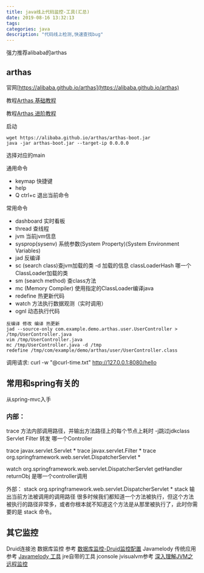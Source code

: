 ```yaml
---
title: java线上代码监控-工具(汇总)
date: 2019-08-16 13:32:13
tags:
categories: java
description: "代码线上检测,快速查找bug"
---
```


强力推荐alibaba的arthas

## arthas 

官网[https://alibaba.github.io/arthas](https://alibaba.github.io/arthas)

教程[Arthas 基础教程](https://alibaba.github.io/arthas/arthas-tutorials?language=cn&id=arthas-basics)

教程[Arthas 进阶教程](https://alibaba.github.io/arthas/arthas-tutorials?language=cn&id=arthas-advanced)

启动

```
wget https://alibaba.github.io/arthas/arthas-boot.jar
java -jar arthas-boot.jar --target-ip 0.0.0.0
```
选择对应的main

通用命令
- keymap 快捷键
- help
- Q ctrl+c 退出当前命令

常用命令
- dashboard 实时看板
- thread 查线程
- jvm 当前jvm信息
- sysprop(sysenv) 系统参数(System Property)(System Environment Variables)
- jad 反编译
- sc (search class)查jvm加载的类 -d 加载的信息 classLoaderHash 哪一个ClassLoader加载的类
- sm (search method) 查class方法
- mc (Memory Compiler) 使用指定的ClassLoader编译java
- redefine 热更新代码
- watch 方法执行数据观测（实时调用）
- ognl 动态执行代码

```
反编译 修改 编译 热更新
jad --source-only com.example.demo.arthas.user.UserController > /tmp/UserController.java
vim /tmp/UserController.java
mc /tmp/UserController.java -d /tmp 
redefine /tmp/com/example/demo/arthas/user/UserController.class
```


调用请求: curl -w "@curl-time.txt" http://127.0.0.1:8080/hello

## 常用和spring有关的

从spring-mvc入手


### 内部：
trace 方法内部调用路径，并输出方法路径上的每个节点上耗时 -j跳过jdkclass
Servlet Filter 转发 哪一个Controller

trace javax.servlet.Servlet *
trace javax.servlet.Filter *
trace org.springframework.web.servlet.DispatcherServlet *

watch org.springframework.web.servlet.DispatcherServlet getHandler returnObj
是哪一个controller调用

外部：
stack org.springframework.web.servlet.DispatcherServlet *
stack 输出当前方法被调用的调用路径
很多时候我们都知道一个方法被执行，但这个方法被执行的路径非常多，或者你根本就不知道这个方法是从那里被执行了，此时你需要的是 stack 命令。

## 其它监控

Druid连接池 数据库监控 参考 [数据库监控-Druid监控配置](https://muxiaobai.github.io/2018/11/22/%E6%95%B0%E6%8D%AE%E5%BA%93%E7%9B%91%E6%8E%A7-Druid%E7%9B%91%E6%8E%A7%E9%85%8D%E7%BD%AE/)
Javamelody 传统应用 参考 [Javamelody 工具](https://muxiaobai.github.io/2017/08/02/Javamelody-%E5%B7%A5%E5%85%B7/)
jre自带的工具 jconsole jvisualvm参考 [深入理解JVM之远程监控](https://muxiaobai.github.io/2018/11/22/%E6%B7%B1%E5%85%A5%E7%90%86%E8%A7%A3JVM%E4%B9%8B%E8%BF%9C%E7%A8%8B%E7%9B%91%E6%8E%A7/)


